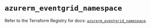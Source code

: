 # `azurerm_eventgrid_namespace`

Refer to the Terraform Registry for docs: [`azurerm_eventgrid_namespace`](https://registry.terraform.io/providers/hashicorp/azurerm/4.38.0/docs/resources/eventgrid_namespace).
